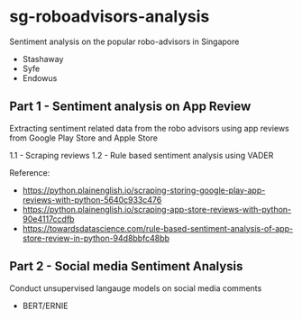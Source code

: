 # sg-roboadvisors-analysis
Sentiment analysis on the popular robo-advisors in Singapore
- Stashaway
- Syfe
- Endowus

## Part 1 - Sentiment analysis on App Review
Extracting sentiment related data from the robo advisors using app reviews from Google Play Store and Apple Store

1.1 - Scraping reviews
1.2 - Rule based sentiment analysis using VADER

Reference:
- https://python.plainenglish.io/scraping-storing-google-play-app-reviews-with-python-5640c933c476
- https://python.plainenglish.io/scraping-app-store-reviews-with-python-90e4117ccdfb
- https://towardsdatascience.com/rule-based-sentiment-analysis-of-app-store-review-in-python-94d8bbfc48bb

## Part 2 - Social media Sentiment Analysis
Conduct unsupervised langauge models on social media comments 
- BERT/ERNIE